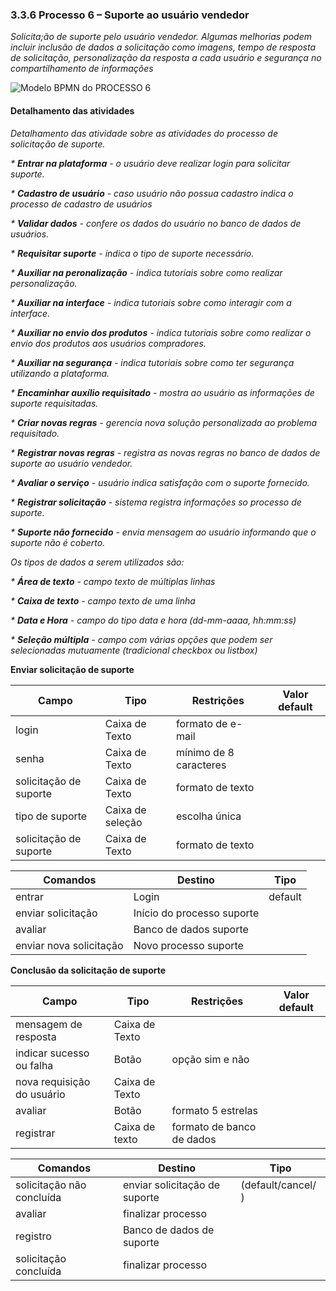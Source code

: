 ### 3.3.6 Processo 6 – Suporte ao usuário vendedor

_Solicita;ão de suporte pelo usuário vendedor. Algumas melhorias podem incluir inclusão de dados a solicitação como imagens, tempo de resposta de solicitação, personalização da resposta a cada usuário e segurança no compartilhamento de informações_

![Modelo BPMN do PROCESSO 6](https://github.com/ICEI-PUC-Minas-PMGES-TI/pmg-es-2024-1-ti2-3740100-uihub/blob/d577347e89bda29e659d165f3e73a729e04f8d93/docs/images/Processo%206%20-%20Suporte%20ao%20usu%C3%A1rio%20vendedor.png)


#### Detalhamento das atividades

_Detalhamento das atividade sobre as atividades do processo de solicitação de suporte._

_* **Entrar na plataforma** - o usuário deve realizar login para solicitar suporte._

_* **Cadastro de usuário** - caso usuário não possua cadastro indica o processo de cadastro de usuários_

_* **Validar dados** - confere os dados do usuário no banco de dados de usuários._

_* **Requisitar suporte** - indica o tipo de suporte necessário._

_* **Auxiliar na peronalização** - indica tutoriais sobre como realizar personalização._

_* **Auxiliar na interface** - indica tutoriais sobre como interagir com a interface._

_* **Auxiliar no envio dos produtos** - indica tutoriais sobre como realizar o envio dos produtos aos usuários compradores._

_* **Auxiliar na segurança** - indica tutoriais sobre como ter segurança utilizando a plataforma._

_* **Encaminhar auxílio requisitado** - mostra ao usuário as informações de suporte requisitadas._

_* **Criar novas regras** - gerencia nova solução personalizada ao problema requisitado._  

_* **Registrar novas regras** - registra as novas regras no banco de dados de suporte ao usuário vendedor._

_* **Avaliar o serviço** - usuário indica satisfação com o suporte fornecido._

_* **Registrar solicitação** - sistema registra informações so processo de suporte._

_* **Suporte não fornecido** - envia mensagem ao usuário informando que o suporte não é coberto._

_Os tipos de dados a serem utilizados são:_

_* **Área de texto** - campo texto de múltiplas linhas_

_* **Caixa de texto** - campo texto de uma linha_

_* **Data e Hora** - campo do tipo data e hora (dd-mm-aaaa, hh:mm:ss)_

_* **Seleção múltipla** - campo com várias opções que podem ser selecionadas mutuamente (tradicional checkbox ou listbox)_

**Enviar solicitação de suporte**

| **Campo**       | **Tipo**         | **Restrições** | **Valor default** |
| ---             | ---              | ---            | ---               |
| login           | Caixa de Texto   | formato de e-mail |                |
| senha           | Caixa de Texto   | mínimo de 8 caracteres |           |
| solicitação de suporte | Caixa de Texto | formato de texto |            |
| tipo de suporte | Caixa de seleção | escolha única |                    |
| solicitação de suporte | Caixa de Texto | formato de texto |            |


| **Comandos**         |  **Destino**                   | **Tipo** |
| ---                  | ---                            | ---               |
| entrar               | Login               | default           |
| enviar solicitação   | Início do processo suporte  |                   |
| avaliar | Banco de dados suporte |                   |
| enviar nova solicitação | Novo processo suporte  |                   |


**Conclusão da solicitação de suporte**

| **Campo**       | **Tipo**         | **Restrições** | **Valor default** |
| ---             | ---              | ---            | ---               |
| mensagem de resposta | Caixa de Texto  |                |                   |
| indicar sucesso ou falha | Botão  | opção sim e não |                         |
| nova requisição do usuário | Caixa de Texto |                |                   |
| avaliar         | Botão            | formato 5 estrelas |                         |
| registrar        | Caixa de texto  | formato de banco de dados |                         |

| **Comandos**         |  **Destino**                   | **Tipo**          |
| ---                  | ---                            | ---               |
| solicitação não concluída | enviar solicitação de suporte  | (default/cancel/  ) |
| avaliar             | finalizar processo  |                          |
| registro         | Banco de dados de suporte  |                                |
| solicitação concluída | finalizar processo            |                   |

